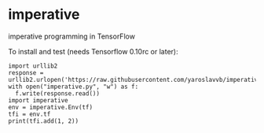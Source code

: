 # imperative
imperative programming in TensorFlow

To install and test (needs Tensorflow 0.10rc or later):

    import urllib2
    response = urllib2.urlopen('https://raw.githubusercontent.com/yaroslavvb/imperative/georgia/release/imperative.py')
    with open("imperative.py", "w") as f:
      f.write(response.read())
    import imperative
    env = imperative.Env(tf)
    tfi = env.tf
    print(tfi.add(1, 2))
